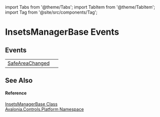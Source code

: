 import Tabs from '@theme/Tabs'; 
import TabItem from '@theme/TabItem'; 
import Tag from '@site/src/components/Tag'; 

# InsetsManagerBase Events




## Events
<table>
<tr>
<td><a href="E_Avalonia_Controls_Platform_InsetsManagerBase_SafeAreaChanged">SafeAreaChanged</a></td>
<td> </td>
</tr>
</table>

## See Also


#### Reference
<a href="T_Avalonia_Controls_Platform_InsetsManagerBase">InsetsManagerBase Class</a>  
<a href="N_Avalonia_Controls_Platform">Avalonia.Controls.Platform Namespace</a>  
